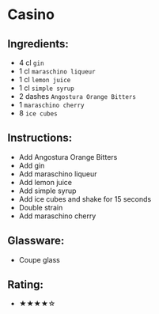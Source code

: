 # Casino

## Ingredients:
- 4 cl `gin`
- 1 cl `maraschino liqueur` <!-- - 2 cl `maraschino liqueur` -->
- 1 cl `lemon juice`
- 1 cl `simple syrup` <!--  -->
- 2 dashes `Angostura Orange Bitters`
- 1 `maraschino cherry`
- 8 `ice cubes`

## Instructions:
- Add Angostura Orange Bitters
- Add gin
- Add maraschino liqueur
- Add lemon juice
- Add simple syrup <!--  -->
- Add ice cubes and shake for 15 seconds
- Double strain
- Add maraschino cherry

## Glassware:
- Coupe glass

## Rating:
- ★★★★☆